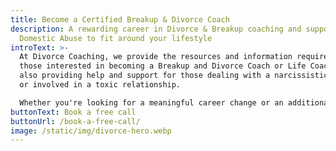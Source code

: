 ```yaml
---
title: Become a Certified Breakup & Divorce Coach
description: A rewarding career in Divorce & Breakup coaching and support for
  Domestic Abuse to fit around your lifestyle
introText: >-
  At Divorce Coaching, we provide the resources and information required for
  those interested in becoming a Breakup and Divorce Coach or Life Coach whilst
  also providing help and support for those dealing with a narcissistic partner
  or involved in a toxic relationship.

  Whether you're looking for a meaningful career change or an additional income stream, this growing field offers flexibility, fulfilment, and the potential to earn £6,000+ per month.
buttonText: Book a free call
buttonUrl: /book-a-free-call/
image: /static/img/divorce-hero.webp
---
```

